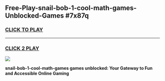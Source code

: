
## Free-Play-snail-bob-1-cool-math-games-Unblocked-Games #7x87q
<h3>
<a href="https://news.freeplayer.one?title=snail-bob-1-cool-math-games&ref=8M">CLICK TO PLAY</a></h3>
<hr>

<h3>
<a href="https://news.freeplayer.one?title=snail-bob-1-cool-math-games&ref=8M">CLICK 2 PLAY</a>
  
</h3>

<a href="https://news.freeplayer.one?title=snail-bob-1-cool-math-games&ref=8M"><img src="https://clearcache.store/games.png"></a>


**snail-bob-1-cool-math-games games unblocked: Your Gateway to Fun and Accessible Online Gaming**
